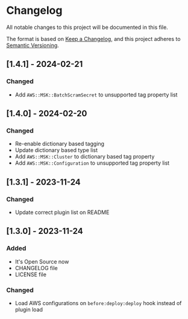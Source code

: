 # Changelog

All notable changes to this project will be documented in this file.

The format is based on [Keep a Changelog](https://keepachangelog.com/en/1.0.0/),
and this project adheres to [Semantic Versioning](https://semver.org/spec/v2.0.0.html).

## [1.4.1] - 2024-02-21

### Changed
- Add `AWS::MSK::BatchScramSecret` to unsupported tag property list

## [1.4.0] - 2024-02-20

### Changed
- Re-enable dictionary based tagging
- Update dictionary based type list
- Add `AWS::MSK::Cluster` to dictionary based tag property
- Add `AWS::MSK::Configuration` to unsupported tag property list

## [1.3.1] - 2023-11-24

### Changed
- Update correct plugin list on README

## [1.3.0] - 2023-11-24

### Added
- It's Open Source now
- CHANGELOG file
- LICENSE file

### Changed
- Load AWS configurations on `before:deploy:deploy` hook instead of plugin load